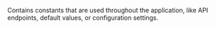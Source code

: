 Contains constants that are used throughout the application, like API endpoints, default values, or configuration settings.
